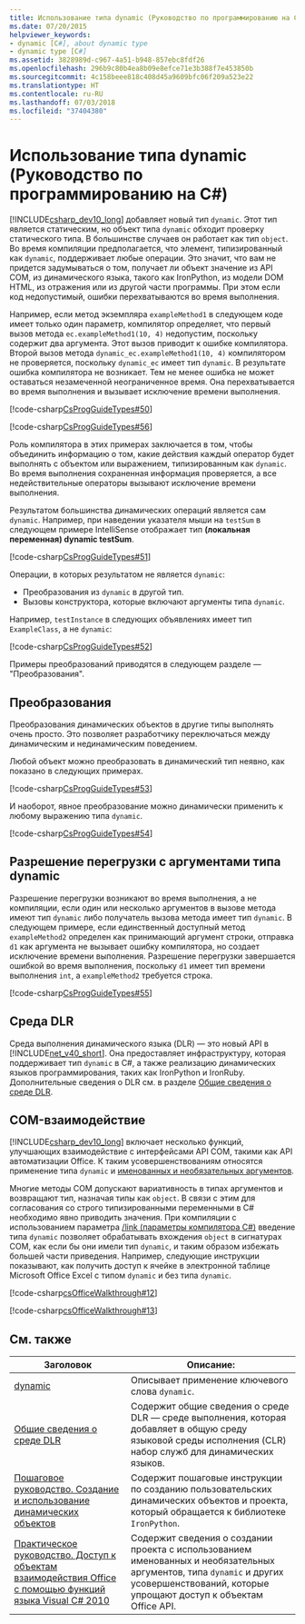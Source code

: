 ```yaml
---
title: Использование типа dynamic (Руководство по программированию на C#)
ms.date: 07/20/2015
helpviewer_keywords:
- dynamic [C#], about dynamic type
- dynamic type [C#]
ms.assetid: 3828989d-c967-4a51-b948-857ebc8fdf26
ms.openlocfilehash: 296b9c80b4ea8b09e8efce71e3b388f7e453850b
ms.sourcegitcommit: 4c158beee818c408d45a9609bfc06f209a523e22
ms.translationtype: HT
ms.contentlocale: ru-RU
ms.lasthandoff: 07/03/2018
ms.locfileid: "37404380"
---
```

# <a name="using-type-dynamic-c-programming-guide"></a>Использование типа dynamic (Руководство по программированию на C#)
[!INCLUDE[csharp_dev10_long](~/includes/csharp-dev10-long-md.md)] добавляет новый тип `dynamic`. Этот тип является статическим, но объект типа `dynamic` обходит проверку статического типа. В большинстве случаев он работает как тип `object`. Во время компиляции предполагается, что элемент, типизированный как `dynamic`, поддерживает любые операции. Это значит, что вам не придется задумываться о том, получает ли объект значение из API COM, из динамического языка, такого как IronPython, из модели DOM HTML, из отражения или из другой части программы. При этом если код недопустимый, ошибки перехватываются во время выполнения.  
  
 Например, если метод экземпляра `exampleMethod1` в следующем коде имеет только один параметр, компилятор определяет, что первый вызов метода `ec.exampleMethod1(10, 4)` недопустим, поскольку содержит два аргумента. Этот вызов приводит к ошибке компилятора. Второй вызов метода `dynamic_ec.exampleMethod1(10, 4)` компилятором не проверяется, поскольку `dynamic_ec` имеет тип `dynamic`. В результате ошибка компилятора не возникает. Тем не менее ошибка не может оставаться незамеченной неограниченное время. Она перехватывается во время выполнения и вызывает исключение времени выполнения.  
  
 [!code-csharp[CsProgGuideTypes#50](../../../csharp/programming-guide/nullable-types/codesnippet/CSharp/using-type-dynamic_1.cs)]  
  
 [!code-csharp[CsProgGuideTypes#56](../../../csharp/programming-guide/nullable-types/codesnippet/CSharp/using-type-dynamic_2.cs)]  
  
 Роль компилятора в этих примерах заключается в том, чтобы объединить информацию о том, какие действия каждый оператор будет выполнять с объектом или выражением, типизированным как `dynamic`. Во время выполнения сохраненная информация проверяется, а все недействительные операторы вызывают исключение времени выполнения.  
  
 Результатом большинства динамических операций является сам `dynamic`. Например, при наведении указателя мыши на `testSum` в следующем примере IntelliSense отображает тип **(локальная переменная) dynamic testSum**.  
  
 [!code-csharp[CsProgGuideTypes#51](../../../csharp/programming-guide/nullable-types/codesnippet/CSharp/using-type-dynamic_3.cs)]  
  
 Операции, в которых результатом не является `dynamic`:
 
* Преобразования из `dynamic` в другой тип. 
* Вызовы конструктора, которые включают аргументы типа `dynamic`. 

Например, `testInstance` в следующих объявлениях имеет тип `ExampleClass`, а не `dynamic`:
  
 [!code-csharp[CsProgGuideTypes#52](../../../csharp/programming-guide/nullable-types/codesnippet/CSharp/using-type-dynamic_4.cs)]  
  
 Примеры преобразований приводятся в следующем разделе — "Преобразования".  
  
## <a name="conversions"></a>Преобразования  
 Преобразования динамических объектов в другие типы выполнять очень просто. Это позволяет разработчику переключаться между динамическим и нединамическим поведением.  
  
 Любой объект можно преобразовать в динамический тип неявно, как показано в следующих примерах.  
  
 [!code-csharp[CsProgGuideTypes#53](../../../csharp/programming-guide/nullable-types/codesnippet/CSharp/using-type-dynamic_5.cs)]  
  
 И наоборот, явное преобразование можно динамически применить к любому выражению типа `dynamic`.  
  
 [!code-csharp[CsProgGuideTypes#54](../../../csharp/programming-guide/nullable-types/codesnippet/CSharp/using-type-dynamic_6.cs)]  
  
## <a name="overload-resolution-with-arguments-of-type-dynamic"></a>Разрешение перегрузки с аргументами типа dynamic  
 Разрешение перегрузки возникают во время выполнения, а не компиляции, если один или несколько аргументов в вызове метода имеют тип `dynamic` либо получатель вызова метода имеет тип `dynamic`. В следующем примере, если единственный доступный метод `exampleMethod2` определен как принимающий аргумент строки, отправка `d1` как аргумента не вызывает ошибку компилятора, но создает исключение времени выполнения. Разрешение перегрузки завершается ошибкой во время выполнения, поскольку `d1` имеет тип времени выполнения `int`, а `exampleMethod2` требуется строка.  
  
 [!code-csharp[CsProgGuideTypes#55](../../../csharp/programming-guide/nullable-types/codesnippet/CSharp/using-type-dynamic_7.cs)]  
  
## <a name="dynamic-language-runtime"></a>Среда DLR  
 Среда выполнения динамического языка (DLR) — это новый API в [!INCLUDE[net_v40_short](~/includes/net-v40-short-md.md)]. Она предоставляет инфраструктуру, которая поддерживает тип `dynamic` в C#, а также реализацию динамических языков программирования, таких как IronPython и IronRuby. Дополнительные сведения о DLR см. в разделе [Общие сведения о среде DLR](../../../framework/reflection-and-codedom/dynamic-language-runtime-overview.md).  
  
## <a name="com-interop"></a>COM-взаимодействие  
 [!INCLUDE[csharp_dev10_long](~/includes/csharp-dev10-long-md.md)] включает несколько функций, улучшающих взаимодействие с интерфейсами API COM, такими как API автоматизации Office. К таким усовершенствованиям относятся применение типа `dynamic` и [ именованных и необязательных аргументов](../../../csharp/programming-guide/classes-and-structs/named-and-optional-arguments.md).  
  
 Многие методы COM допускают вариативность в типах аргументов и возвращают тип, назначая типы как `object`. В связи с этим для согласования со строго типизированными переменными в C# необходимо явно приводить значения. При компиляции с использованием параметра [/link (параметры компилятора C#)](../../../csharp/language-reference/compiler-options/link-compiler-option.md) введение типа `dynamic` позволяет обрабатывать вхождения `object` в сигнатурах COM, как если бы они имели тип `dynamic`, и таким образом избежать большей части приведения. Например, следующие инструкции показывают, как получить доступ к ячейке в электронной таблице Microsoft Office Excel с типом `dynamic` и без типа `dynamic`.  
  
 [!code-csharp[csOfficeWalkthrough#12](../../../csharp/programming-guide/interop/codesnippet/CSharp/using-type-dynamic_8.cs)]  
  
 [!code-csharp[csOfficeWalkthrough#13](../../../csharp/programming-guide/interop/codesnippet/CSharp/using-type-dynamic_9.cs)]  
  
## <a name="related-topics"></a>См. также  
  
|Заголовок|Описание:|  
|-----------|-----------------|  
|[dynamic](../../../csharp/language-reference/keywords/dynamic.md)|Описывает применение ключевого слова `dynamic`.|  
|[Общие сведения о среде DLR](../../../framework/reflection-and-codedom/dynamic-language-runtime-overview.md)|Содержит общие сведения о среде DLR — среде выполнения, которая добавляет в общую среду языковой среды исполнения (CLR) набор служб для динамических языков.|  
|[Пошаговое руководство. Создание и использование динамических объектов](../../../csharp/programming-guide/types/walkthrough-creating-and-using-dynamic-objects.md)|Содержит пошаговые инструкции по созданию пользовательских динамических объектов и проекта, который обращается к библиотеке `IronPython`.|  
|[Практическое руководство. Доступ к объектам взаимодействия Office с помощью функций языка Visual C# 2010](../../../csharp/programming-guide/interop/how-to-access-office-onterop-objects.md)|Содержит сведения о создании проекта с использованием именованных и необязательных аргументов, типа `dynamic` и других усовершенствований, которые упрощают доступ к объектам Office API.|
